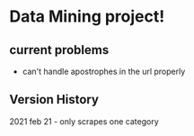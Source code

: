 # Data Mining project!

## current problems
* can't handle apostrophes in the url properly

## Version History
2021 feb 21 - only scrapes one category